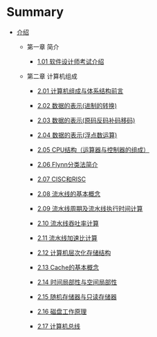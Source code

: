 
# Summary



* [介绍](README.md)
  * 第一章 简介 
    * [1.01  软件设计师考试介绍](1_01.md)

  * 第二章 计算机组成
    * [2.01  计算机组成与体系结构前言](2_01.md)
    
    * [2.02  数据的表示(进制的转换)](2_02.md)
    
    * [2.03  数据的表示(原码反码补码移码)](2_03.md)
    
    * [2.04  数据的表示(浮点数运算)](2_04.md)
    
    * [2.05  CPU结构（运算器与控制器的组成）](2_05.md)
    
    * [2.06  Flynn分类法简介](2_06.md)
    
    * [2.07  CISC和RISC](2_07.md)
    
    * [2.08  流水线的基本概念](2_08.md)
    
    * [2.09 流水线周期及流水线执行时间计算](2_09.md)
    
    * [2.10  流水线吞吐率计算](2_10.md)
    
    * [2.11  流水线加速比计算](2_11.md)
    
    * [2.12  计算机层次化存储结构](2_12.md)
    
    * [2.13  Cache的基本概念](2_13.md)
    
    * [2.14  时间局部性与空间局部性](2_14.md)
    
    * [2.15  随机存储器与只读存储器](2_15.md)
    
    * [2.16  磁盘工作原理](2_16.md)
    
    * [2.17  计算机总线](2_17.md)
    
      

